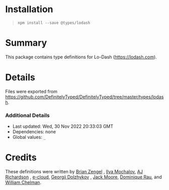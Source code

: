 # Installation

> `npm install --save @types/lodash`

# Summary

This package contains type definitions for Lo-Dash (https://lodash.com).

# Details

Files were exported from https://github.com/DefinitelyTyped/DefinitelyTyped/tree/master/types/lodash.

### Additional Details

* Last updated: Wed, 30 Nov 2022 20:33:03 GMT
* Dependencies: none
* Global values: `_`

# Credits

These definitions were written by [Brian Zengel](https://github.com/bczengel)
, [Ilya Mochalov](https://github.com/chrootsu), [AJ Richardson](https://github.com/aj-r)
, [e-cloud](https://github.com/e-cloud), [Georgii Dolzhykov](https://github.com/thorn0)
, [Jack Moore](https://github.com/jtmthf), [Dominique Rau](https://github.com/DomiR),
and [William Chelman](https://github.com/WilliamChelman).

